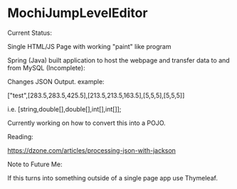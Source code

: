 # MochiJumpLevelEditor

Current Status:

Single HTML/JS Page with working "paint" like program

Spring (Java) built application to host the webpage and transfer data to and from MySQL (Incomplete):

Changes JSON Output. example:

["test",[283.5,283.5,425.5],[213.5,213.5,163.5],[5,5,5],[5,5,5]]

i.e. [string,double[],double[],int[],int[]];

Currently working on how to convert this into a POJO.

Reading:

https://dzone.com/articles/processing-json-with-jackson


Note to Future Me:

If this turns into something outside of a single page app use Thymeleaf.
